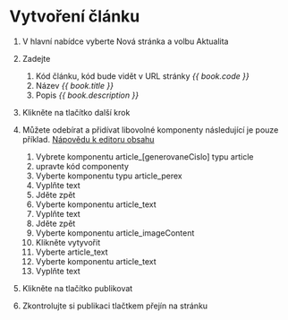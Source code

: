 # Vytvoření článku

1. V hlavní nabídce vyberte Nová stránka a volbu Aktualita
2. Zadejte
   1. Kód článku, kód bude vidět v URL stránky _{{ book.code }}_
   2. Název _{{ book.title }}_
   3. Popis _{{ book.description }}_

3. Klikněte na tlačítko další krok
4. Můžete odebírat a přidívat libovolné komponenty následující je pouze příklad. [Nápovědu k editoru obsahu](/editor-obsahu.md)
   1. Vybrete komponentu article_[generovaneCislo] typu article
   2. upravte kód componenty
   3. Vyberte komponentu typu article_perex
   4. Vyplňte text
   5. Jděte zpět
   6. Vyberte komponentu article_text
   7. Vyplňte text
   8. Jděte zpět
   9. Vyberte komponentu article_imageContent
   10. Klikněte vytyvořit
   11. Vyberte article_text
   12. Vyberte komponentu article_text
   13. Vyplňte text
   
5. Klikněte na tlačítko publikovat
6. Zkontrolujte si publikaci tlačtkem přejín na stránku
